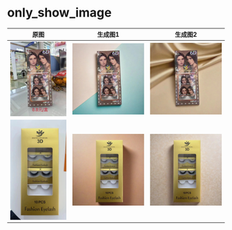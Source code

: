 # only_show_image


| 原图               | 生成图1                    | 生成图2                    |
| ------------------ | -------------------------- | -------------------------- |
| ![原图2](2431709185271_.pic.jpg) | ![生成图1-2](2411709185269_.pic.jpg) | ![生成图2-2](2421709185270_.pic.jpg) |
| ![原图1](2401709185269_.pic.jpg) | ![生成图1-1](2391709185268_.pic.jpg) | ![生成图2-1](2381709185268_.pic.jpg) |
